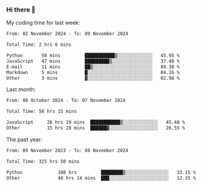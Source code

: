 ### Hi there 👋

My coding time for last week:

<!--START_SECTION:week-->

```txt
From: 02 November 2024 - To: 09 November 2024

Total Time: 2 hrs 6 mins

Python       58 mins         ███████████▒░░░░░░░░░░░░░   45.95 %
JavaScript   47 mins         █████████▒░░░░░░░░░░░░░░░   37.40 %
E-mail       11 mins         ██▒░░░░░░░░░░░░░░░░░░░░░░   09.30 %
Markdown     5 mins          █░░░░░░░░░░░░░░░░░░░░░░░░   04.16 %
Other        3 mins          ▓░░░░░░░░░░░░░░░░░░░░░░░░   02.98 %
```

<!--END_SECTION:week-->

Last month:

<!--START_SECTION:month-->

```txt
From: 08 October 2024 - To: 07 November 2024

Total Time: 58 hrs 15 mins

JavaScript     26 hrs 29 mins  ███████████▒░░░░░░░░░░░░░   45.48 %
Other          15 hrs 28 mins  ██████▓░░░░░░░░░░░░░░░░░░   26.55 %
```

<!--END_SECTION:month-->

The past year:

<!--START_SECTION:year-->

```txt
From: 09 November 2023 - To: 08 November 2024

Total Time: 325 hrs 50 mins

Python             108 hrs         ████████▒░░░░░░░░░░░░░░░░   33.15 %
Other              40 hrs 14 mins  ███░░░░░░░░░░░░░░░░░░░░░░   12.35 %
```

<!--END_SECTION:year-->

